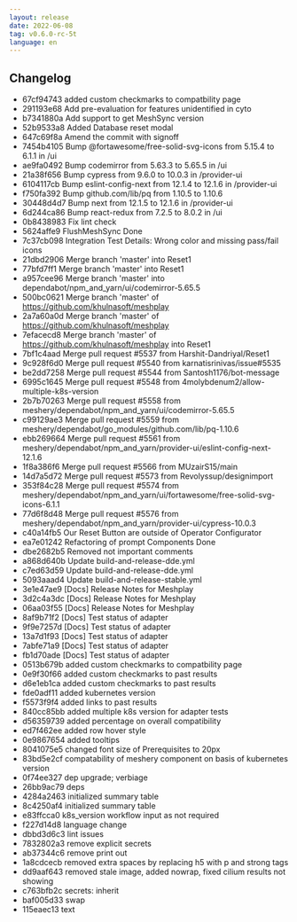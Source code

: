 ```yaml
---
layout: release
date: 2022-06-08
tag: v0.6.0-rc-5t
language: en
---
```


## Changelog
* 67cf94743  added custom checkmarks to compatbility page
* 291193e68 Add pre-evaluation for features unidentified in cyto
* b7341880a Add support to get MeshSync version
* 52b9533a8 Added Database reset modal
* 647c69f8a Amend the commit with signoff
* 7454b4105 Bump @fortawesome/free-solid-svg-icons from 5.15.4 to 6.1.1 in /ui
* ae9fa0492 Bump codemirror from 5.63.3 to 5.65.5 in /ui
* 21a38f656 Bump cypress from 9.6.0 to 10.0.3 in /provider-ui
* 6104117cb Bump eslint-config-next from 12.1.4 to 12.1.6 in /provider-ui
* f750fa392 Bump github.com/lib/pq from 1.10.5 to 1.10.6
* 30448d4d7 Bump next from 12.1.5 to 12.1.6 in /provider-ui
* 6d244ca86 Bump react-redux from 7.2.5 to 8.0.2 in /ui
* 0b8438983 Fix lint check
* 5624affe9 FlushMeshSync Done
* 7c37cb098 Integration Test Details: Wrong color and missing pass/fail icons
* 21dbd2906 Merge branch 'master' into Reset1
* 77bfd7ff1 Merge branch 'master' into Reset1
* a957cee96 Merge branch 'master' into dependabot/npm_and_yarn/ui/codemirror-5.65.5
* 500bc0621 Merge branch 'master' of https://github.com/khulnasoft/meshplay
* 2a7a60a0d Merge branch 'master' of https://github.com/khulnasoft/meshplay
* 7efacecd8 Merge branch 'master' of https://github.com/khulnasoft/meshplay into Reset1
* 7bf1c4aad Merge pull request #5537 from Harshit-Dandriyal/Reset1
* 9c928f6d0 Merge pull request #5540 from karnatisrinivas/issue#5535
* be2dd7258 Merge pull request #5544 from Santosh1176/bot-message
* 6995c1645 Merge pull request #5548 from 4molybdenum2/allow-multiple-k8s-version
* 2b7b70263 Merge pull request #5558 from meshery/dependabot/npm_and_yarn/ui/codemirror-5.65.5
* c99129ae3 Merge pull request #5559 from meshery/dependabot/go_modules/github.com/lib/pq-1.10.6
* ebb269664 Merge pull request #5561 from meshery/dependabot/npm_and_yarn/provider-ui/eslint-config-next-12.1.6
* 1f8a386f6 Merge pull request #5566 from MUzairS15/main
* 14d7a5d72 Merge pull request #5573 from Revolyssup/designimport
* 353f84c28 Merge pull request #5574 from meshery/dependabot/npm_and_yarn/ui/fortawesome/free-solid-svg-icons-6.1.1
* 77d6f8d48 Merge pull request #5576 from meshery/dependabot/npm_and_yarn/provider-ui/cypress-10.0.3
* c40a14fb5 Our Reset Button are outside of Operator Configurator
* ea7e01242 Refactoring of prompt Components Done
* dbe2682b5 Removed not important comments
* a868d640b Update build-and-release-dde.yml
* c7ed63d59 Update build-and-release-dde.yml
* 5093aaad4 Update build-and-release-stable.yml
* 3e1e47ae9 [Docs] Release Notes for Meshplay
* 3d2c4a3dc [Docs] Release Notes for Meshplay
* 06aa03f55 [Docs] Release Notes for Meshplay
* 8af9b71f2 [Docs] Test status of adapter
* 9f9e7257d [Docs] Test status of adapter
* 13a7d1f93 [Docs] Test status of adapter
* 7abfe71a9 [Docs] Test status of adapter
* fb1d70ade [Docs] Test status of adapter
* 0513b679b added custom checkmarks to compatbility page
* 0e9f30f66 added custom checkmarks to past results
* d6e1eb1ca added custom checkmarks to past results
* fde0adf11 added kubernetes version
* f5573f9f4 added links to past results
* 840cc85bb added multiple k8s version for adapter tests
* d56359739 added percentage on overall compatibility
* ed7f462ee added row hover style
* 0e9867654 added tooltips
* 8041075e5 changed font size of Prerequisites to 20px
* 83bd5e2cf compatability of meshery component on basis of kubernetes version
* 0f74ee327 dep upgrade; verbiage
* 26bb9ac79 deps
* 4284a2463 initialized summary table
* 8c4250af4 initialized summary table
* e83ffcca0 k8s_version workflow input as not required
* f227d14d8 language change
* dbbd3d6c3 lint issues
* 7832802a3 remove explicit secrets
* ab37344c6 remove print out
* 1a8cdcecb removed extra spaces by replacing h5 with p and strong tags
* dd9aaf643 removed stale image, added nowrap, fixed cilium results not showing
* c763bfb2c secrets: inherit
* baf005d33 swap
* 115eaec13 text
